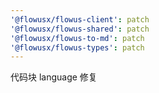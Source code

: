 ```yaml
---
'@flowusx/flowus-client': patch
'@flowusx/flowus-shared': patch
'@flowusx/flowus-to-md': patch
'@flowusx/flowus-types': patch
---
```


代码块 language 修复
